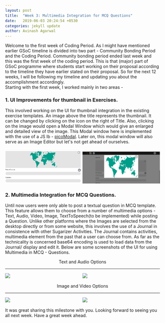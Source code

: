 ```yaml
---
layout: post
title:  "Week 3: Multimedia Integration for MCQ Questions"
date:   2019-06-03 20:24:54 +0530
categories: jekyll update
author: Avinash Agarwal
---
```


Welcome to the first week of Coding Period. As I might have mentioned earlier GSoC timeline is divided into two part - Community Bonding Period and the Coding Period. Community bonding period ended last week and this was the first week of the coding period. This is that (major) part of GSoC programme where students start working on their proposal according to the timeline they have earlier stated on their proposal. So for the next 12 weeks, I will be following my timeline and updating you about the accomplishment accordingly.  
Starting with the first week, I worked mainly in two areas -
### 1. UI Improvements for thumbnail in Exercises.
This involved working on the UI for thumbnail integration in the existing exercise templates.
An image above the title represents the thumbnail. It can be changed by clicking on the icon on the right of Title. Also, clicking on the image would open a Modal Window which would give an enlarged and detailed view of the image. This Modal window here is implemented with the use of a JS lb - [picoModal](https://github.com/Nycto/PicoModal). Later on, this modal window will also serve as an Image Editor but let's not get ahead of ourselves.
<p>
    <img src="../asset/img/week3/thumbnail_ui.png" style="display: inline; width: 50%;"/>
    <img src="../asset/img/week3/modal.png" style=" padding-top: 10px; width: 50%; float: right;"/>
</p>

### 2. Multimedia Integration for MCQ Questions.
Until now users were only able to post a textual question in MCQ template. This feature allows them to choose from a number of multimedia options - Text, Audio, Video, Image, TextToSpeech(to be implemented) while posting a Question. Unlike other platforms where the Images are selected from the desktop directly or from some website, this involves the use of a Journal in consistence with other Sugarizer Activities. The Journal contains activities, multimedia element from the past that a user can choose from. As far as the technicality is concerned base64 encoding is used to load data from the Journal/ display and edit it. Below are some screenshots of the UI for using Multimedia in MCQ - Questions.

<p style="text-align: center;">Text and Audio Options</p>  
<hr/>
<p>
    <img src="/gsoc-blog/asset/img/week3/text.png" style="display: inline; width: 50%;"/>
    <img src="/gsoc-blog/asset/img/week3/audio.png" style="width: 50%; float: right;"/>
</p>  
<p style="text-align: center;">Image and Video Options</p>
<hr/>
<p>
    <img src="/gsoc-blog/asset/img/week3/image.png" style="display: inline; width: 50%;"/>
    <img src="/gsoc-blog/asset/img/week3/video.png" style="width: 50%; float: right;"/>
</p>  


It was great sharing this milestone with you. Looking forward to seeing you all next week. 
Have a great week ahead.